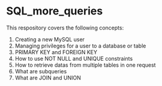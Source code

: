 # SQL_more_queries
This respository covers the following concepts:
1. Creating a new MySQL user
2. Managing privileges for a user to a database or table
3. PRIMARY KEY and FOREIGN KEY
4. How to use NOT NULL and UNIQUE constraints
5. How to retrieve datas from multiple tables in one request
6. What are subqueries
7. What are JOIN and UNION
